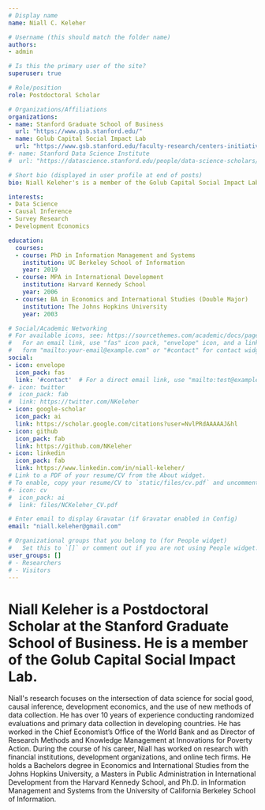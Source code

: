 ```yaml
---
# Display name
name: Niall C. Keleher

# Username (this should match the folder name)
authors:
- admin

# Is this the primary user of the site?
superuser: true

# Role/position
role: Postdoctoral Scholar

# Organizations/Affiliations
organizations:
- name: Stanford Graduate School of Business
  url: "https://www.gsb.stanford.edu/"
- name: Golub Capital Social Impact Lab
  url: "https://www.gsb.stanford.edu/faculty-research/centers-initiatives/sil"
#- name: Stanford Data Science Institute
#  url: "https://datascience.stanford.edu/people/data-science-scholars/grid"

# Short bio (displayed in user profile at end of posts)
bio: Niall Keleher's is a member of the Golub Capital Social Impact Lab at Stanford GSB. His research focuses on the intersection of data science for social good, causal inference, development economics, and the use of new methods of data collection.

interests:
- Data Science
- Causal Inference
- Survey Research
- Development Economics

education:
  courses:
  - course: PhD in Information Management and Systems
    institution: UC Berkeley School of Information
    year: 2019
  - course: MPA in International Development
    institution: Harvard Kennedy School
    year: 2006
  - course: BA in Economics and International Studies (Double Major)
    institution: The Johns Hopkins University
    year: 2003

# Social/Academic Networking
# For available icons, see: https://sourcethemes.com/academic/docs/page-builder/#icons
#   For an email link, use "fas" icon pack, "envelope" icon, and a link in the
#   form "mailto:your-email@example.com" or "#contact" for contact widget.
social:
- icon: envelope
  icon_pack: fas
  link: '#contact'  # For a direct email link, use "mailto:test@example.org".
#- icon: twitter
#  icon_pack: fab
#  link: https://twitter.com/NKeleher
- icon: google-scholar
  icon_pack: ai
  link: https://scholar.google.com/citations?user=NvlPRdAAAAAJ&hl
- icon: github
  icon_pack: fab
  link: https://github.com/NKeleher
- icon: linkedin
  icon_pack: fab
  link: https://www.linkedin.com/in/niall-keleher/
# Link to a PDF of your resume/CV from the About widget.
# To enable, copy your resume/CV to `static/files/cv.pdf` and uncomment the lines below.
#- icon: cv
#  icon_pack: ai
#  link: files/NCKeleher_CV.pdf

# Enter email to display Gravatar (if Gravatar enabled in Config)
email: "niall.keleher@gmail.com"

# Organizational groups that you belong to (for People widget)
#   Set this to `[]` or comment out if you are not using People widget.
user_groups: []
# - Researchers
# - Visitors
---
```


# Niall Keleher is a Postdoctoral Scholar at the Stanford Graduate School of Business. He is a member of the Golub Capital Social Impact Lab.

Niall's research focuses on the intersection of data science for social good, causal inference, development economics, and the use of new methods of data collection. He has over 10 years of experience conducting randomized evaluations and primary data collection in developing countries. He has worked in the Chief Economist’s Office of the World Bank and as Director of Research Methods and Knowledge Management at Innovations for Poverty Action. During the course of his career, Niall has worked on research with financial institutions, development organizations, and online tech firms. He holds a Bachelors degree in Economics and International Studies from the Johns Hopkins University, a Masters in Public Administration in International Development from the Harvard Kennedy School, and Ph.D. in Information Management and Systems from the University of California Berkeley School of Information.